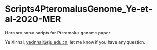# Scripts4PteromalusGenome_Ye-et-al-2020-MER
Here are some scripts for Pteromalus genome paper.

Ye Xinhai, yexinhai@zju.edu.cn, let me know if you have any question.
